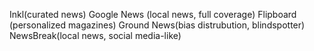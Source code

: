 Inkl(curated news)
Google News (local news, full coverage)
Flipboard (personalized magazines)
Ground News(bias distrubution, blindspotter)
NewsBreak(local news, social media-like)
